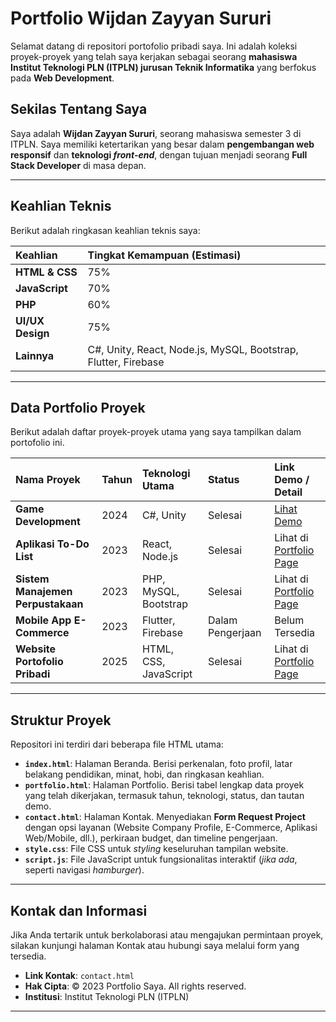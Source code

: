 # Portfolio Wijdan Zayyan Sururi

Selamat datang di repositori portofolio pribadi saya.
Ini adalah koleksi proyek-proyek yang telah saya kerjakan sebagai seorang **mahasiswa Institut Teknologi PLN (ITPLN) jurusan Teknik Informatika** yang berfokus pada **Web Development**.

##  Sekilas Tentang Saya

Saya adalah **Wijdan Zayyan Sururi**, seorang mahasiswa semester 3 di ITPLN. Saya memiliki ketertarikan yang besar dalam **pengembangan web responsif** dan **teknologi *front-end***, dengan tujuan menjadi seorang **Full Stack Developer** di masa depan.

---

##  Keahlian Teknis

Berikut adalah ringkasan keahlian teknis saya:

| Keahlian | Tingkat Kemampuan (Estimasi) |
| :--- | :--- |
| **HTML & CSS** | 75% |
| **JavaScript** | 70% |
| **PHP** | 60% |
| **UI/UX Design** | 75% |
| **Lainnya** | C#, Unity, React, Node.js, MySQL, Bootstrap, Flutter, Firebase |

---

##  Data Portfolio Proyek

Berikut adalah daftar proyek-proyek utama yang saya tampilkan dalam portofolio ini.

| Nama Proyek | Tahun | Teknologi Utama | Status | Link Demo / Detail |
| :--- | :--- | :--- | :--- | :--- |
| **Game Development** | 2024 | C#, Unity | Selesai | [Lihat Demo](https://github.com/Wzays/tubesmulmed) |
| **Aplikasi To-Do List** | 2023 | React, Node.js | Selesai | Lihat di [Portfolio Page](portfolio.html) |
| **Sistem Manajemen Perpustakaan** | 2023 | PHP, MySQL, Bootstrap | Selesai | Lihat di [Portfolio Page](portfolio.html) |
| **Mobile App E-Commerce** | 2023 | Flutter, Firebase | Dalam Pengerjaan | Belum Tersedia |
| **Website Portofolio Pribadi** | 2025 | HTML, CSS, JavaScript | Selesai | Lihat di [Portfolio Page](portfolio.html) |

---

##  Struktur Proyek

Repositori ini terdiri dari beberapa file HTML utama:

* **`index.html`**: Halaman Beranda. Berisi perkenalan, foto profil, latar belakang pendidikan, minat, hobi, dan ringkasan keahlian.
* **`portfolio.html`**: Halaman Portfolio. Berisi tabel lengkap data proyek yang telah dikerjakan, termasuk tahun, teknologi, status, dan tautan demo.
* **`contact.html`**: Halaman Kontak. Menyediakan **Form Request Project** dengan opsi layanan (Website Company Profile, E-Commerce, Aplikasi Web/Mobile, dll.), perkiraan budget, dan timeline pengerjaan.
* **`style.css`**: File CSS untuk *styling* keseluruhan tampilan website.
* **`script.js`**: File JavaScript untuk fungsionalitas interaktif (*jika ada*, seperti navigasi *hamburger*).

---

##  Kontak dan Informasi

Jika Anda tertarik untuk berkolaborasi atau mengajukan permintaan proyek, silakan kunjungi halaman Kontak atau hubungi saya melalui form yang tersedia.

* **Link Kontak**: `contact.html`
* **Hak Cipta**: &copy; 2023 Portfolio Saya. All rights reserved.
* **Institusi**: Institut Teknologi PLN (ITPLN)

---
